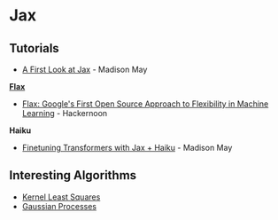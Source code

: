 # Jax


## Tutorials

* [A First Look at Jax](https://www.pragmatic.ml/first-look-at-jax/) - Madison May


[**Flax**](https://github.com/google/flax)
* [Flax: Google's First Open Source Approach to Flexibility in Machine Learning](https://hackernoon.com/flax-googles-open-source-approach-to-flexibility-in-machine-learning-iw9y324j) - Hackernoon

**Haiku**
* [Finetuning Transformers with Jax + Haiku](https://www.pragmatic.ml/finetuning-transformers-with-jax-and-haiku/) - Madison May



## Interesting Algorithms

* [Kernel Least Squares](https://github.com/google/jax/blob/master/examples/kernel_lsq.py)
* [Gaussian Processes](https://github.com/google/jax/blob/master/examples/gaussian_process_regression.py)